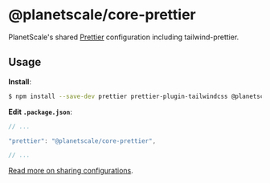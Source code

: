 # @planetscale/core-prettier

PlanetScale's shared [Prettier](https://prettier.io) configuration including tailwind-prettier.

## Usage

**Install**:

```sh
$ npm install --save-dev prettier prettier-plugin-tailwindcss @planetscale/core-prettier
```

**Edit `.package.json`**:

```javascript
// ...

"prettier": "@planetscale/core-prettier",

// ...

```

[Read more on sharing configurations](https://prettier.io/docs/en/configuration.html#sharing-configurations).

